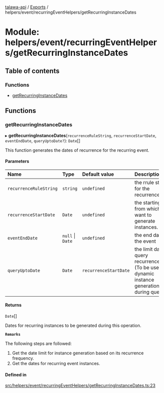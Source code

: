 [talawa-api](../README.md) / [Exports](../modules.md) / helpers/event/recurringEventHelpers/getRecurringInstanceDates

# Module: helpers/event/recurringEventHelpers/getRecurringInstanceDates

## Table of contents

### Functions

- [getRecurringInstanceDates](helpers_event_recurringEventHelpers_getRecurringInstanceDates.md#getrecurringinstancedates)

## Functions

### getRecurringInstanceDates

▸ **getRecurringInstanceDates**(`recurrenceRuleString`, `recurrenceStartDate`, `eventEndDate`, `queryUptoDate?`): `Date`[]

This function generates the dates of recurrence for the recurring event.

#### Parameters

| Name | Type | Default value | Description |
| :------ | :------ | :------ | :------ |
| `recurrenceRuleString` | `string` | `undefined` | the rrule string for the recurrenceRule. |
| `recurrenceStartDate` | `Date` | `undefined` | the starting date from which we want to generate instances. |
| `eventEndDate` | ``null`` \| `Date` | `undefined` | the end date of the event |
| `queryUptoDate` | `Date` | `recurrenceStartDate` | the limit date to query recurrenceRules (To be used for dynamic instance generation during queries). |

#### Returns

`Date`[]

Dates for recurring instances to be generated during this operation.

**`Remarks`**

The following steps are followed:
1. Get the date limit for instance generation based on its recurrence frequency.
2. Get the dates for recurring event instances.

#### Defined in

[src/helpers/event/recurringEventHelpers/getRecurringInstanceDates.ts:23](https://github.com/PalisadoesFoundation/talawa-api/blob/362768f/src/helpers/event/recurringEventHelpers/getRecurringInstanceDates.ts#L23)
